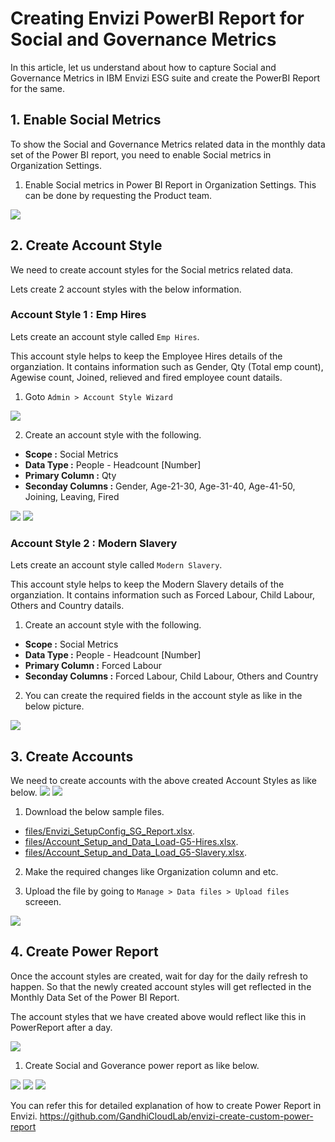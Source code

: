 # Creating Envizi PowerBI Report for Social and Governance Metrics

In this article, let us understand about how to capture Social and Governance Metrics in IBM Envizi ESG suite and create the PowerBI Report for the same.


## 1. Enable Social Metrics

To show the Social and Governance Metrics related data in the monthly data set of the Power BI report, you need to enable Social metrics in Organization Settings.

1. Enable Social metrics in Power BI Report in Organization Settings. This can be done by requesting the Product team.

<img src="images/image1.png">

## 2. Create Account Style

We need to create account styles for the Social metrics related data.

Lets create 2 account styles with the below information.

### Account Style 1 : Emp Hires

Lets create an account style called `Emp Hires`. 

This account style helps to keep the Employee Hires details of the organziation. It contains information such as Gender, Qty (Total emp count), Agewise count, Joined, relieved and fired employee count datails.

1. Goto `Admin > Account Style Wizard`

<img src="images/image20.png">

2. Create an account style with the following.

- **Scope :** Social Metrics
- **Data Type :** People - Headcount [Number]
- **Primary Column :** Qty
- **Seconday Columns :** Gender, Age-21-30,	Age-31-40,	Age-41-50,	Joining,	Leaving,	Fired

<img src="images/image21.png">
<img src="images/image22.png">


### Account Style 2 : Modern Slavery

Lets create an account style called `Modern Slavery`. 

This account style helps to keep the Modern Slavery details of the organziation. It contains information such as Forced Labour, Child Labour, Others and Country datails.

1. Create an account style with the following.

- **Scope :** Social Metrics
- **Data Type :** People - Headcount [Number]
- **Primary Column :** Forced Labour
- **Seconday Columns :** Forced Labour, Child Labour, Others and Country

2. You can create the required fields in the account style as like in the below picture.

<img src="images/image23.png">


## 3. Create Accounts

We need to create accounts with the above created Account Styles as like below.
<img src="images/image30.png">
<img src="images/image31.png">

1. Download the below sample files.

- [files/Envizi_SetupConfig_SG_Report.xlsx](./files/Envizi_SetupConfig_SG_Report.xlsx).
- [files/Account_Setup_and_Data_Load-G5-Hires.xlsx](./files/Account_Setup_and_Data_Load-G5-Hires.xlsx).
- [files/Account_Setup_and_Data_Load_G5-Slavery.xlsx](./files/Account_Setup_and_Data_Load_G5-Slavery.xlsx).

2. Make the required changes like Organization column and etc.

3. Upload the file by going to  `Manage > Data files > Upload files` screeen.

<img src="images/image32.png">


## 4. Create Power Report

Once the account styles are created, wait for day for the daily refresh to happen. So that the newly created account styles will get reflected in the Monthly Data Set of the Power BI Report.

The account styles that we have created above would reflect like this in PowerReport after a day.

<img src="images/image40.png">


1. Create Social and Goverance power report as like below.

<img src="images/image41.png">
<img src="images/image42.png">
<img src="images/image43.png">

You can refer this for detailed explanation of how to create Power Report in Envizi. https://github.com/GandhiCloudLab/envizi-create-custom-power-report